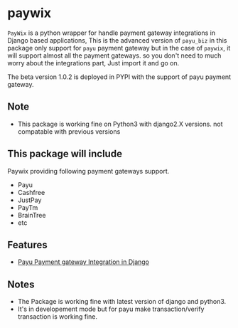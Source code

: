 paywix
=====

`PayWix` is a python wrapper for handle payment gateway integrations in Django based applications, This is the advanced version of `payu_biz` in this package only support for `payu` payment gateway but in the case of `paywix`, it will support almost all the payment gateways. so you don't need to much worry about the integrations part, Just import it and go on.

The beta version 1.0.2 is deployed in PYPI with the support of payu payment gateway.

Note
----
* This package is working fine on Python3 with django2.X versions. not compatable with previous versions
 

This package will include
-------------------------
Paywix providing following payment gateways support.
* Payu
* Cashfree
* JustPay
* PayTm
* BrainTree
* etc 

Features
--------
* [Payu Payment gateway Integration in Django](../blob/master/payu.md)

Notes
-------
* The Package is working fine with latest version of django and python3.
* It's in developement mode but for payu make transaction/verify transaction is working fine.
